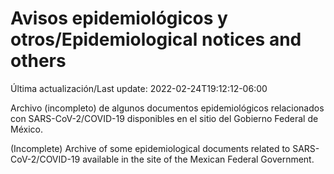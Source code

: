 # Avisos epidemiológicos y otros/Epidemiological notices and others

Última actualización/Last update: 2022-02-24T19:12:12-06:00

Archivo (incompleto) de algunos documentos epidemiológicos relacionados con SARS-CoV-2/COVID-19 disponibles en el sitio del Gobierno Federal de México.

(Incomplete) Archive of some epidemiological documents related to SARS-CoV-2/COVID-19 available in the site of the Mexican Federal Government.
